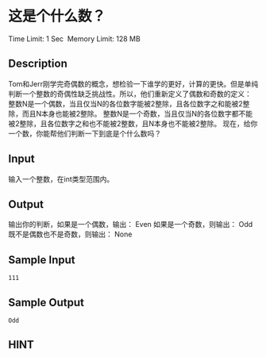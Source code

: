 # 这是个什么数？
Time Limit: 1 Sec  Memory Limit: 128 MB


## Description
Tom和Jerr刚学完奇偶数的概念，想检验一下谁学的更好，计算的更快。但是单纯判断一个整数的奇偶性缺乏挑战性。所以，他们重新定义了偶数和奇数的定义：
整数N是一个偶数，当且仅当N的各位数字能被2整除，且各位数字之和能被2整除，而且N本身也能被2整除。
整数N是一个奇数，当且仅当N的各位数字都不能被2整除，且各位数字之和也不能被2整数，且N本身也不能被2整除。
现在，给你一个数，你能帮他们判断一下到底是个什么数吗？


## Input
输入一个整数，在int类型范围内。


## Output
输出你的判断，如果是一个偶数，输出：
Even
如果是一个奇数，则输出：
Odd
既不是偶数也不是奇数，则输出：
None


## Sample Input
```
111
```
## Sample Output
```
Odd
```

## HINT
